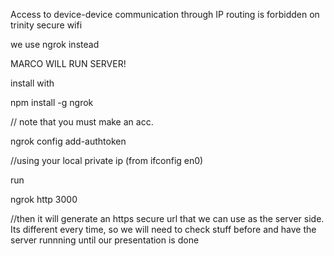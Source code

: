 Access to device-device communication through IP routing is forbidden on trinity secure wifi

we use ngrok instead

MARCO WILL RUN SERVER!

install with 

npm install -g ngrok


// note that you must make an acc.  

ngrok config add-authtoken <TOKENHERE>


//using your local private ip (from ifconfig en0)


run

ngrok http 3000

//then it will generate an https secure url that we can use as the server side. Its different every time, so we will need to check stuff before and have the server runnning until our presentation is done




